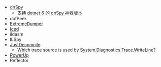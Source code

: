 - [dnSpy](https://github.com/dnSpyex/dnSpy)
  - [支持 dotnet 6 的 dnSpy 神器版本](https://blog.lindexi.com/post/%E6%94%AF%E6%8C%81-dotnet-6-%E7%9A%84-dnSpy-%E7%A5%9E%E5%99%A8%E7%89%88%E6%9C%AC.html) 
- dotPeek
- [ExtremeDumper](https://github.com/wwh1004/ExtremeDumper)
- [Iced](https://github.com/icedland/iced)
- ildasm
- ILSpy
- [JustDecompile](https://www.telerik.com/products/decompiler.aspx)
  - [Which trace source is used by System.Diagnostics.Trace.WriteLine?](https://stackoverflow.com/questions/34491311/which-trace-source-is-used-by-system-diagnostics-trace-writeline)
- [PowerUp](https://github.com/badamczewski/PowerUp)
- Reflector

